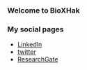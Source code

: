 ### Welcome to BioXHak


### My social pages
- [LinkedIn](https://www.linkedin.com/in/prosaddas)
- [twitter](https://www.twitter.com/prosaddas18)
- [ResearchGate]()
